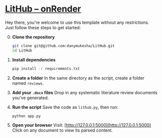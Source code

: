 # [LitHub – onRender](https://lithub-web.onrender.com/)

Hey there, you're welcome to use this template without any restrictions. Just follow these steps to get started:

0. **Clone the repository**

   ```bash
   git clone git@github.com:danymukesha/LitHub.git
   cd LitHub
   ```

2. **Install dependencies**

   ```bash
   pip install -r requirements.txt
   ```

3. **Create a folder**
   In the same directory as the script, create a folder named `reviews`.

4. **Add your `.docx` files**
   Drop in any systematic literature review documents you’ve generated.

5. **Run the script**
   Save the code as `lithub.py`, then run:

   ```bash
   python app.py
   ```

6. **Open your browser**
   Visit: [http://127.0.0.1:5000](http://127.0.0.1:5000)
   Click on any document to view its parsed content.
